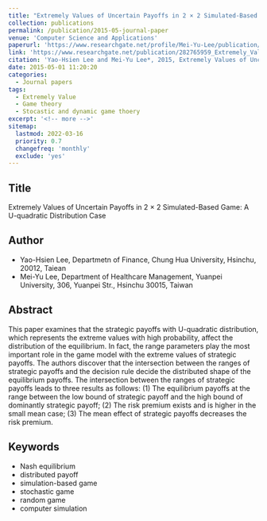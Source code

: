 ```yaml
---
title: "Extremely Values of Uncertain Payoffs in 2 × 2 Simulated-Based Game: A U-quadratic Distribution Case"
collection: publications
permalink: /publication/2015-05-journal-paper
venue: 'Computer Science and Applications'
paperurl: 'https://www.researchgate.net/profile/Mei-Yu-Lee/publication/282765959_Extremely_Values_of_Uncertain_Payoffs_in_2_2_Simulated-Based_Game_A_U-quadratic_Distribution_Case_Computer_Science_and_Applications/links/6231d2974ce552783cc02f72/Extremely-Values-of-Uncertain-Payoffs-in-2-2-Simulated-Based-Game-A-U-quadratic-Distribution-Case-Computer-Science-and-Applications.pdf'
link: 'https://www.researchgate.net/publication/282765959_Extremely_Values_of_Uncertain_Payoffs_in_2_2_Simulated-Based_Game_A_U-quadratic_Distribution_Case_Computer_Science_and_Applications'
citation: 'Yao-Hsien Lee and Mei-Yu Lee*, 2015, Extremely Values of Uncertain Payoffs in 2 × 2 Simulated-Based Game: A U-quadratic Distribution Case, <i>Computer Science and Applications</i>, 2(5), 182-199.'
date: 2015-05-01 11:20:20
categories:
  - Journal papers
tags:
  - Extremely Value
  - Game theory
  - Stocastic and dynamic game thoery
excerpt: '<!-- more -->'
sitemap:
  lastmod: 2022-03-16
  priority: 0.7
  changefreq: 'monthly'
  exclude: 'yes'
---
```






## Title

 Extremely Values of Uncertain Payoffs in 2 × 2 Simulated-Based Game: A U-quadratic Distribution Case

## Author

- Yao-Hsien Lee, Departmetn of Finance, Chung Hua University, Hsinchu, 20012, Taiean
- Mei-Yu Lee, Department of Healthcare Management, Yuanpei University, 306, Yuanpei Str., Hsinchu 30015, Taiwan

## Abstract
 This paper examines that the strategic payoffs with U-quadratic distribution, which represents the extreme values with high probability, affect the distribution of the equilibrium. In fact, the range parameters play the most important role in the game model with the extreme values of strategic payoffs. The authors discover that the intersection between the ranges of strategic payoffs and the decision rule decide the distributed shape of the equilibrium payoffs. The intersection between the ranges of strategic payoffs leads to three results as follows: (1) The equilibrium payoffs at the range between the low bound of strategic payoff and the high bound of dominantly strategic payoff; (2) The risk premium exists and is higher in the small mean case; (3) The mean effect of strategic payoffs decreases the risk premium.

## Keywords
 - Nash equilibrium
 - distributed payoff
 - simulation-based game
 - stochastic game
 - random game
 - computer simulation
 


